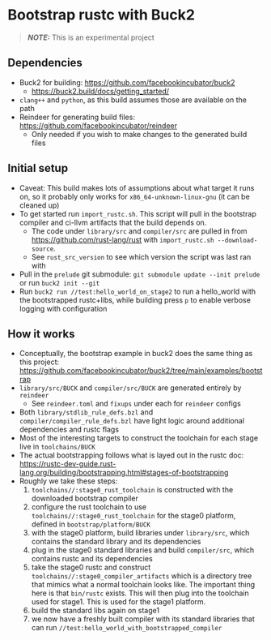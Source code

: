 # Bootstrap rustc with Buck2

> **_NOTE:_** This is an experimental project

## Dependencies

- Buck2 for building: <https://github.com/facebookincubator/buck2>
  - <https://buck2.build/docs/getting_started/>
- `clang++` and `python`, as this build assumes those are available on the path
- Reindeer for generating build files: <https://github.com/facebookincubator/reindeer>
  - Only needed if you wish to make changes to the generated build files

## Initial setup

- Caveat: This build makes lots of assumptions about what target it runs on, so it probably only works for `x86_64-unknown-linux-gnu` (it can be cleaned up)
- To get started run `import_rustc.sh`. This script will pull in the bootstrap compiler and ci-llvm artifacts that the build depends on.
  - The code under `library/src` and `compiler/src` are pulled in from <https://github.com/rust-lang/rust> with `import_rustc.sh --download-source`.
  - See `rust_src_version` to see which version the script was last ran with
- Pull in the `prelude` git submodule: `git submodule update --init prelude` or run `buck2 init --git`
- Run `buck2 run //test:hello_world_on_stage2` to run a hello_world with the bootstrapped rustc+libs, while building press `p` to enable verbose logging with configuration

## How it works

- Conceptually, the bootstrap example in buck2 does the same thing as this project: <https://github.com/facebookincubator/buck2/tree/main/examples/bootstrap>
- `library/src/BUCK` and `compiler/src/BUCK` are generated entirely by `reindeer`
  - See `reindeer.toml` and `fixups` under each for `reindeer` configs
- Both `library/stdlib_rule_defs.bzl` and `compiler/compiler_rule_defs.bzl` have light logic around additional dependencies and rustc flags
- Most of the interesting targets to construct the toolchain for each stage live in `toolchains/BUCK`
- The actual bootstrapping follows what is layed out in the rustc doc: <https://rustc-dev-guide.rust-lang.org/building/bootstrapping.html#stages-of-bootstrapping>
- Roughly we take these steps:
  1. `toolchains//:stage0_rust_toolchain` is constructed with the downloaded bootstrap compiler
  2. configure the rust toolchain to use `toolchains//:stage0_rust_toolchain` for the stage0 platform, defined in `bootstrap/platform/BUCK`
  3. with the stage0 platform, build libraries under `library/src`, which contains the standard library and its dependencies
  4. plug in the stage0 standard libraries and build `compiler/src`, which contains rustc and its dependencies
  5. take the stage0 rustc and construct `toolchains//:stage0_compiler_artifacts` which is a directory tree that mimics what a normal toolchain looks like. The important thing here is that `bin/rustc` exists. This will then plug into the toolchain used for stage1. This is used for the stage1 platform.
  6. build the standard libs again on stage1
  7. we now have a freshly built compiler with its standard libraries that can run `//test:hello_world_with_bootstrapped_compiler`
